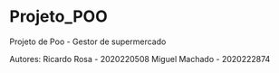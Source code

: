 # Projeto_POO
Projeto de Poo - Gestor de supermercado


Autores:
Ricardo Rosa - 2020220508
Miguel Machado - 2020222874

